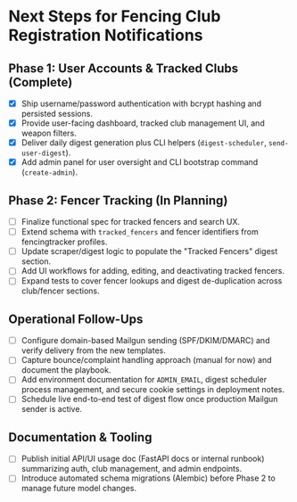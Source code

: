 # Next Steps for Fencing Club Registration Notifications

## Phase 1: User Accounts & Tracked Clubs (Complete)
- [x] Ship username/password authentication with bcrypt hashing and persisted sessions.
- [x] Provide user-facing dashboard, tracked club management UI, and weapon filters.
- [x] Deliver daily digest generation plus CLI helpers (`digest-scheduler`, `send-user-digest`).
- [x] Add admin panel for user oversight and CLI bootstrap command (`create-admin`).

## Phase 2: Fencer Tracking (In Planning)
- [ ] Finalize functional spec for tracked fencers and search UX.
- [ ] Extend schema with `tracked_fencers` and fencer identifiers from fencingtracker profiles.
- [ ] Update scraper/digest logic to populate the "Tracked Fencers" digest section.
- [ ] Add UI workflows for adding, editing, and deactivating tracked fencers.
- [ ] Expand tests to cover fencer lookups and digest de-duplication across club/fencer sections.

## Operational Follow-Ups
- [ ] Configure domain-based Mailgun sending (SPF/DKIM/DMARC) and verify delivery from the new templates.
- [ ] Capture bounce/complaint handling approach (manual for now) and document the playbook.
- [ ] Add environment documentation for `ADMIN_EMAIL`, digest scheduler process management, and secure cookie settings in deployment notes.
- [ ] Schedule live end-to-end test of digest flow once production Mailgun sender is active.

## Documentation & Tooling
- [ ] Publish initial API/UI usage doc (FastAPI docs or internal runbook) summarizing auth, club management, and admin endpoints.
- [ ] Introduce automated schema migrations (Alembic) before Phase 2 to manage future model changes.
